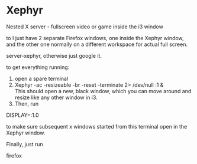 Xephyr
======

Nested X server - fullscreen video or game inside the i3 window

to I just have 2 separate Firefox windows, one inside the Xephyr window, and the other one normally on a different workspace for actual full screen.

server-xephyr, otherwise just google it.

to get everything running:
1. open a spare terminal
2. Xephyr -ac -resizeable -br -reset -terminate 2> /dev/null :1 &  
This should open a new, black window, which you can move around and resize like any other window in i3.  
3. Then, run 

DISPLAY=:1.0

to make sure subsequent x windows started from this terminal open in the Xephyr window.

Finally, just run

firefox
